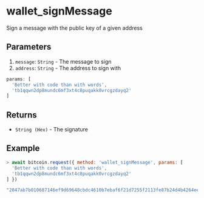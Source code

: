 # wallet_signMessage

Sign a message with the public key of a given address

## Parameters

1. `message`: `String` - The message to sign
2. `address`: `String` - The address to sign with

```js
params: [
  'Better with code than with words',
  'tb1qqwn2dp8mundc6mf3xt4c8puqakk0vrcgzdayq2'
]
```

## Returns

- `String (Hex)` - The signature

## Example

```js
> await bitcoin.request({ method: 'wallet_signMessage', params: [
  'Better with code than with words',
  'tb1qqwn2dp8mundc6mf3xt4c8puqakk0vrcgzdayq2'
] })

"2047ab7b010687146ef9d69648cbdc4610b7ebaf6f21d7255f2113fe87b24d4b4264eef980d21f29d3ba81b369e41bf532b1292021af16c6773187c34d090b7efb"
```